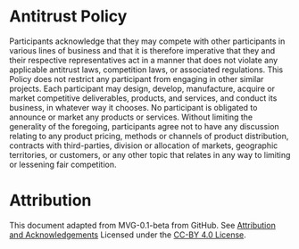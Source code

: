 # Antitrust Policy

Participants acknowledge that they may compete with other participants in
various lines of business and that it is therefore imperative that they and
their respective representatives act in a manner that does not violate any
applicable antitrust laws, competition laws, or associated regulations. This
Policy does not restrict any participant from engaging in other similar
projects. Each participant may design, develop, manufacture, acquire or market
competitive deliverables, products, and services, and conduct its business, in
whatever way it chooses. No participant is obligated to announce or market any
products or services. Without limiting the generality of the foregoing,
participants agree not to have any discussion relating to any product pricing,
methods or channels of product distribution, contracts with third-parties,
division or allocation of markets, geographic territories, or customers, or any
other topic that relates in any way to limiting or lessening fair competition.

# Attribution

This document adapted from MVG-0.1-beta from GitHub.
See [Attribution and Acknowledgements](../org-docs/ACKNOWLEDGEMENTS.md)
Licensed under the [CC-BY 4.0 License](https://creativecommons.org/licenses/by-sa/4.0/).
